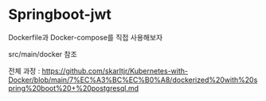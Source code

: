 # Springboot-jwt


Dockerfile과 Docker-compose를 직접 사용해보자

src/main/docker 참조

전체 과정 : https://github.com/skarltjr/Kubernetes-with-Docker/blob/main/7%EC%A3%BC%EC%B0%A8/dockerized%20with%20spring%20boot%20+%20postgresql.md
